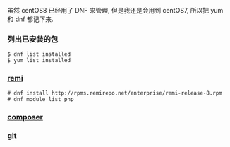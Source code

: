 虽然 centOS8 已经用了 DNF 来管理, 但是我还是会用到 centOS7, 所以把 yum 和 dnf 都记下来.

### 列出已安装的包
```console
$ dnf list installed
$ yum list installed
```


### [remi](https://blog.remirepo.net/pages/Config-en)
```console
# dnf install http://rpms.remirepo.net/enterprise/remi-release-8.rpm
# dnf module list php
```
<!-- #选择适合的版本安装
sudo dnf module reset php
sudo dnf module enable php:remi-7.4
sudo dnf module install php:remi-7.4
#配不配置没关系
dnf install php-pdo php-mysqlnd -->

### [composer](https://getcomposer.org/download/)

### [git](https://git-scm.com/download/linux)
```console


```
